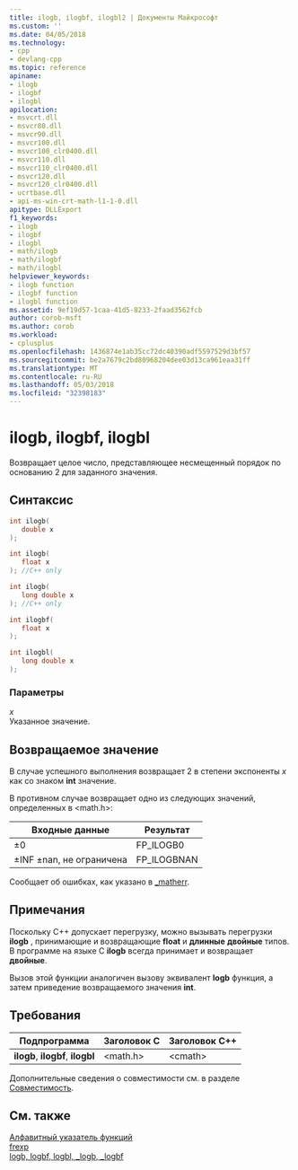 ```yaml
---
title: ilogb, ilogbf, ilogbl2 | Документы Майкрософт
ms.custom: ''
ms.date: 04/05/2018
ms.technology:
- cpp
- devlang-cpp
ms.topic: reference
apiname:
- ilogb
- ilogbf
- ilogbl
apilocation:
- msvcrt.dll
- msvcr80.dll
- msvcr90.dll
- msvcr100.dll
- msvcr100_clr0400.dll
- msvcr110.dll
- msvcr110_clr0400.dll
- msvcr120.dll
- msvcr120_clr0400.dll
- ucrtbase.dll
- api-ms-win-crt-math-l1-1-0.dll
apitype: DLLExport
f1_keywords:
- ilogb
- ilogbf
- ilogbl
- math/ilogb
- math/ilogbf
- math/ilogbl
helpviewer_keywords:
- ilogb function
- ilogbf function
- ilogbl function
ms.assetid: 9ef19d57-1caa-41d5-8233-2faad3562fcb
author: corob-msft
ms.author: corob
ms.workload:
- cplusplus
ms.openlocfilehash: 1436874e1ab35cc72dc40390adf5597529d3bf57
ms.sourcegitcommit: be2a7679c2bd80968204dee03d13ca961eaa31ff
ms.translationtype: MT
ms.contentlocale: ru-RU
ms.lasthandoff: 05/03/2018
ms.locfileid: "32398183"
---
```

# <a name="ilogb-ilogbf-ilogbl"></a>ilogb, ilogbf, ilogbl

Возвращает целое число, представляющее несмещенный порядок по основанию 2 для заданного значения.

## <a name="syntax"></a>Синтаксис

```C
int ilogb(
   double x
);

int ilogb(
   float x
); //C++ only

int ilogb(
   long double x
); //C++ only

int ilogbf(
   float x
);

int ilogbl(
   long double x
);

```

### <a name="parameters"></a>Параметры

*x*<br/>
Указанное значение.

## <a name="return-value"></a>Возвращаемое значение

В случае успешного выполнения возвращает 2 в степени экспоненты *x* как со знаком **int** значение.

В противном случае возвращает одно из следующих значений, определенных в \<math.h>:

|Входные данные|Результат|
|-----------|------------|
|±0|FP_ILOGB0|
|±INF ±nan, не ограничена|FP_ILOGBNAN|

Сообщает об ошибках, как указано в [_matherr](matherr.md).

## <a name="remarks"></a>Примечания

Поскольку C++ допускает перегрузку, можно вызывать перегрузки **ilogb** , принимающие и возвращающие **float** и **длинные** **двойные** типов. В программе на языке C **ilogb** всегда принимает и возвращает **двойные**.

Вызов этой функции аналогичен вызову эквивалент **logb** функция, а затем приведение возвращаемого значения **int**.

## <a name="requirements"></a>Требования

|Подпрограмма|Заголовок C|Заголовок C++|
|-------------|--------------|------------------|
|**ilogb**, **ilogbf**, **ilogbl**|\<math.h>|\<cmath>|

Дополнительные сведения о совместимости см. в разделе [Совместимость](../../c-runtime-library/compatibility.md).

## <a name="see-also"></a>См. также

[Алфавитный указатель функций](crt-alphabetical-function-reference.md)<br/>
[frexp](frexp.md)<br/>
[logb, logbf, logbl, _logb, _logbf](logb-logbf-logbl-logb-logbf.md)<br/>
